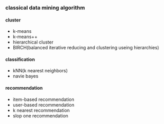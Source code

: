 ### classical data mining algorithm

#### cluster
* k-means
 * k-means++
* hierarchical cluster
 * BIRCH(balanced iterative reducing and clustering useing hierarchies)

#### classification
* kNN(k nearest neighbors)
* navie bayes

#### recommendation
* item-based recommendation
* user-based recommendation
* k nearest recommendation
* slop one recommendation

